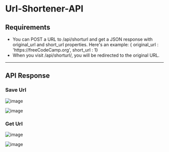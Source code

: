 # Url-Shortener-API

## Requirements
<ul>
  <li>You can POST a URL to /api/shorturl and get a JSON response with original_url and short_url properties. Here's an example: { original_url : 'https://freeCodeCamp.org', short_url : 1}</li>
  <li>
When you visit /api/shorturl/<short_url>, you will be redirected to the original URL.</li>
 </ul>

<hr>

## API Response
### Save Url
![image](https://user-images.githubusercontent.com/16984674/129309595-8fdab389-4e09-4a0c-829a-01c318d05d86.png)

![image](https://user-images.githubusercontent.com/16984674/129309739-c8b41543-e72e-4f6c-b27e-bc1f61325807.png)


### Get Url
![image](https://user-images.githubusercontent.com/16984674/129309668-029f139e-53ba-4f10-b6c7-c9e04ab14635.png)

![image](https://user-images.githubusercontent.com/16984674/129309788-a4330c40-ee9b-4f04-a386-4acbc6591ff7.png)
